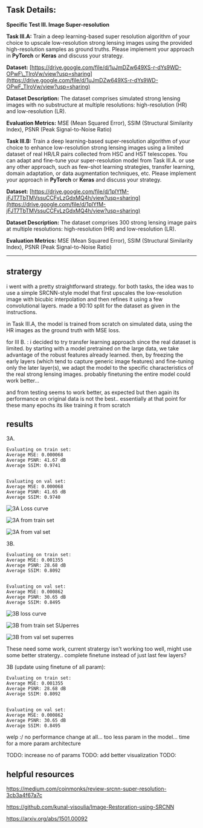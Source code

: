 ## Task Details:

**Specific Test III. Image Super-resolution** 

**Task III.A:** Train a deep learning-based super resolution algorithm of your choice to upscale low-resolution strong lensing images using the provided high-resolution samples as ground truths. Please implement your approach in **PyTorch** or **Keras** and discuss your strategy.

**Dataset:** [https://drive.google.com/file/d/1uJmDZw649XS-r-dYs9WD-OPwF\_TIroVw/view?usp=sharing](https://drive.google.com/file/d/1uJmDZw649XS-r-dYs9WD-OPwF_TIroVw/view?usp=sharing)

**Dataset Description:** The dataset comprises simulated strong lensing images with no substructure at multiple resolutions: high-resolution (HR) and low-resolution (LR).

**Evaluation Metrics:** MSE (Mean Squared Error), SSIM (Structural Similarity Index), PSNR (Peak Signal-to-Noise Ratio)

**Task III.B:** Train a deep learning-based super-resolution algorithm of your choice to enhance low-resolution strong lensing images using a limited dataset of real HR/LR pairs collected from HSC and HST telescopes. You can adapt and fine-tune your super-resolution model from Task III.A. or use any other approach, such as few-shot learning strategies, transfer learning, domain adaptation, or data augmentation techniques, etc. Please implement your approach in **PyTorch** or **Keras** and discuss your strategy.

**Dataset:** [https://drive.google.com/file/d/1plYfM-jFJT7TbTMVssuCCFvLzGdxMQ4h/view?usp=sharing](https://drive.google.com/file/d/1plYfM-jFJT7TbTMVssuCCFvLzGdxMQ4h/view?usp=sharing)

**Dataset Description:** The dataset comprises 300 strong lensing image pairs at multiple resolutions: high-resolution (HR) and low-resolution (LR).

**Evaluation Metrics:** MSE (Mean Squared Error), SSIM (Structural Similarity Index), PSNR (Peak Signal-to-Noise Ratio)


---
## stratergy

i went with a pretty straightforward strategy. for both tasks, the idea was to use a simple SRCNN-style model that first upscales the low-resolution image with bicubic interpolation and then refines it using a few convolutional layers. made a 90:10 split for the dataset as given in the instructions.

in Task III.A, the model is trained from scratch on simulated data, using the HR images as the ground truth with MSE loss.

for III B. : 
i decided to try transfer learning approach since the real dataset is limited. by starting with a model pretrained on the large data, we take advantage of the robust features already learned. then, by freezing the early layers (which tend to capture generic image features) and fine-tuning only the later layer(s), we adapt the model to the specific characteristics of the real strong lensing images. 
probably finetuning the entire model could work better... 

and from testing seems to work better, as expected but then again its performance on original data is not the best.. essentially at that point for these many epochs its like training it from scratch


## results

3A. 

```
Evaluating on train set:
Average MSE: 0.000068
Average PSNR: 41.67 dB
Average SSIM: 0.9741


Evaluating on val set:
Average MSE: 0.000068
Average PSNR: 41.65 dB
Average SSIM: 0.9740
```

![3A Loss curve](images/imagelc.png)

![3A from train set](images/image.png)

![3A from val set](images/image-1.png)


3B.

```
Evaluating on train set:
Average MSE: 0.001355
Average PSNR: 28.68 dB
Average SSIM: 0.8092


Evaluating on val set:
Average MSE: 0.000862
Average PSNR: 30.65 dB
Average SSIM: 0.8495
```

![3B loss curve](images/3bimage.png)

![3B from train set SUperres](images/3bimage-1.png)

![3B from val set superres](images/3bimage-2.png)

These need some work, current stratergy isn't working too well, might use some better stratergy.. complete finetune instead of just last few layers?


3B (update using finetune of all param):

```
Evaluating on train set:
Average MSE: 0.001355
Average PSNR: 28.68 dB
Average SSIM: 0.8092


Evaluating on val set:
Average MSE: 0.000862
Average PSNR: 30.65 dB
Average SSIM: 0.8495
```

welp :/ no performance change at all... too less param in the model... time for a more param architecture

TODO: increase no of params
TODO: add better visualization
TODO: 

## helpful resources

https://medium.com/coinmonks/review-srcnn-super-resolution-3cb3a4f67a7c

https://github.com/kunal-visoulia/Image-Restoration-using-SRCNN

https://arxiv.org/abs/1501.00092
